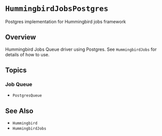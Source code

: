 # ``HummingbirdJobsPostgres``

Postgres implementation for Hummingbird jobs framework

## Overview

Hummingbird Jobs Queue driver using Postgres. See ``HummingbirdJobs`` for details of how to use.

## Topics

### Job Queue

- ``PostgresQueue``

## See Also

- ``Hummingbird``
- ``HummingbirdJobs``
